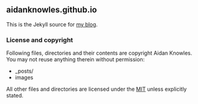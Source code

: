 ## aidanknowles.github.io

This is the Jekyll source for [my blog][45b9a69d].

  [45b9a69d]: https://aidanknowles.github.io/ "My Blog"

### License and copyright

Following files, directories and their contents are copyright Aidan Knowles. You may not reuse anything therein without permission:

* _posts/
* images

All other files and directories are licensed under the [MIT](http://www.opensource.org/licenses/mit-license.php) unless explicitly stated.

